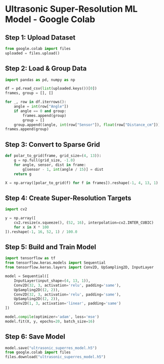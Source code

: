 # Ultrasonic Super-Resolution ML Model - Google Colab

## Step 1: Upload Dataset
```python
from google.colab import files
uploaded = files.upload()
```

## Step 2: Load & Group Data
```python
import pandas as pd, numpy as np

df = pd.read_csv(list(uploaded.keys())[0])
frames, group = [], []

for _, row in df.iterrows():
    angle = int(row["Angle"])
    if angle == 0 and group:
        frames.append(group)
        group = []
    group.append((angle, int(row["Sensor"]), float(row["Distance_cm"])))
frames.append(group)
```

## Step 3: Convert to Sparse Grid
```python
def polar_to_grid(frame, grid_size=(4, 13)):
    g = np.full(grid_size, -1.0)
    for angle, sensor, dist in frame:
        g[sensor - 1, int(angle / 15)] = dist
    return g

X = np.array([polar_to_grid(f) for f in frames]).reshape(-1, 4, 13, 1) / 100.0
```

## Step 4: Create Super-Resolution Targets
```python
import cv2

y = np.array([
    cv2.resize(x.squeeze(), (52, 16), interpolation=cv2.INTER_CUBIC)
    for x in X * 100
]).reshape(-1, 16, 52, 1) / 100.0
```

## Step 5: Build and Train Model
```python
import tensorflow as tf
from tensorflow.keras.models import Sequential
from tensorflow.keras.layers import Conv2D, UpSampling2D, InputLayer

model = Sequential([
    InputLayer(input_shape=(4, 13, 1)),
    Conv2D(32, 3, activation='relu', padding='same'),
    UpSampling2D((2, 2)),
    Conv2D(32, 3, activation='relu', padding='same'),
    UpSampling2D((2, 2)),
    Conv2D(1, 3, activation='linear', padding='same')
])

model.compile(optimizer='adam', loss='mse')
model.fit(X, y, epochs=20, batch_size=16)
```

## Step 6: Save Model
```python
model.save("ultrasonic_superres_model.h5")
from google.colab import files
files.download("ultrasonic_superres_model.h5")
```
